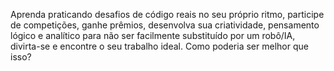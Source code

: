 Aprenda praticando desafios de código reais no seu próprio ritmo, participe de competições, ganhe prêmios, desenvolva sua criatividade, pensamento lógico e analítico para não ser facilmente substituído por um robô/IA, divirta-se e encontre o seu trabalho ideal. Como poderia ser melhor que isso?
